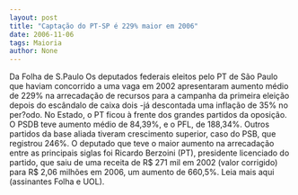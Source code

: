 ```yaml
---
layout: post
title: "Captação do PT-SP é 229% maior em 2006"
date: 2006-11-06
tags: Maioria
author: None
---
```

Da Folha de S.Paulo
Os deputados federais eleitos pelo PT de São Paulo que haviam concorrido a uma vaga em 2002 apresentaram aumento médio de 229% na arrecadação de recursos para a campanha da primeira eleição depois do escândalo de caixa dois -já descontada uma inflação de 35% no per?odo.
No Estado, o PT ficou à frente dos grandes partidos da oposição. O PSDB teve aumento médio de 84,39%, e o PFL, de 188,34%. Outros partidos da base aliada tiveram crescimento superior, caso do PSB, que registrou 246%.
O deputado que teve o maior aumento na arrecadação entre as principais siglas foi Ricardo Berzoini (PT), presidente licenciado do partido, que saiu de uma receita de R$ 271 mil em 2002 (valor corrigido) para R$ 2,06 milhões em 2006, um aumento de 660,5%.
Leia
 mais aqui (assinantes Folha e UOL). 